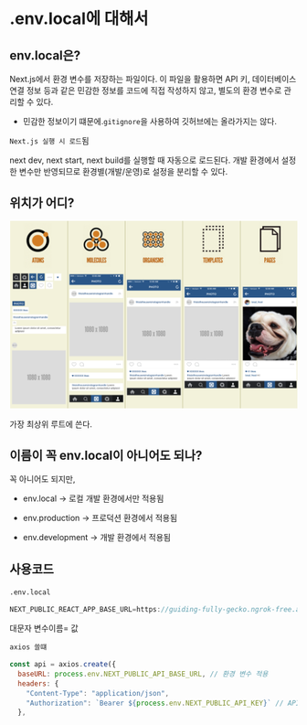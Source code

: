 # .env.local에 대해서 

## env.local은?

 Next.js에서 환경 변수를 저장하는 파일이다. 이 파일을 활용하면 API 키, 데이터베이스 연결 정보 등과 같은 민감한 정보를 코드에 직접 작성하지 않고, 별도의 환경 변수로 관리할 수 있다.

+ 민감한 정보이기 떄문에.`gitignore`을 사용하여 깃허브에는 올라가지는 않다.

`Next.js 실행 시 로드`됨

next dev, next start, next build를 실행할 때 자동으로 로드된다.
개발 환경에서 설정한 변수만 반영되므로 환경별(개발/운영)로 설정을 분리할 수 있다.

## 위치가 어디?

![alt text](image-1.png)


가장 최상위 루트에 쓴다.

## 이름이 꼭 env.local이 아니어도 되나?

꼭 아니어도 되지만,
+ env.local → 로컬 개발 환경에서만 적용됨

+ env.production → 프로덕션 환경에서 적용됨

+ env.development → 개발 환경에서 적용됨


## 사용코드
`.env.local`
```javascript
NEXT_PUBLIC_REACT_APP_BASE_URL=https://guiding-fully-gecko.ngrok-free.app
```

대문자 변수이름= 값

`axios 쓸떄`
```javascript
const api = axios.create({
  baseURL: process.env.NEXT_PUBLIC_API_BASE_URL, // 환경 변수 적용
  headers: {
    "Content-Type": "application/json",
    "Authorization": `Bearer ${process.env.NEXT_PUBLIC_API_KEY}` // API 키 추가
  },
```